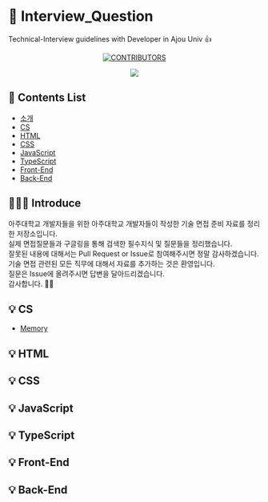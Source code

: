 # 🧐 Interview_Question
Technical-Interview guidelines with Developer in Ajou Univ :+1:

<div align=center>

[![CONTRIBUTORS](https://img.shields.io/badge/contributors-1-green.svg?style=flat-square)](https://github.com/AJOU-DEVELOPERS/Interview_Question)

<a href="https://github.com/AJOU-DEVELOPERS/Interview_Question/graphs/contributors">
  <img src="https://contrib.rocks/image?repo=AJOU-DEVELOPERS/Interview_Question" />
</a>

</div>

## 📝 Contents List
- [소개]()
- [CS]()
- [HTML]()
- [CSS]()
- [JavaScript]()
- [TypeScript]()
- [Front-End]()
- [Back-End]()

## 🧑🏻‍💻 Introduce

아주대학교 개발자들을 위한 아주대학교 개발자들이 작성한 기술 면접 준비 자료를 정리한 저장소입니다. <br />
실제 면접질문들과 구글링을 통해 검색한 필수지식 및 질문들을 정리했습니다. <br />
잘못된 내용에 대해서는 Pull Request or Issue로 참여해주시면 정말 감사하겠습니다. <br />
기술 면접 관련된 모든 직무에 대해서 자료를 추가하는 것은 환영입니다. <br />
질문은 Issue에 올려주시면 답변을 달아드리겠습니다. <br />
감사합니다. 🙇🏻 <br />


## 💡 CS
- [Memory](https://github.com/AJOU-DEVELOPERS/Interview_Question/blob/main/Memory/README.md)

## 💡 HTML

## 💡 CSS

## 💡 JavaScript

## 💡 TypeScript

## 💡 Front-End

## 💡 Back-End
